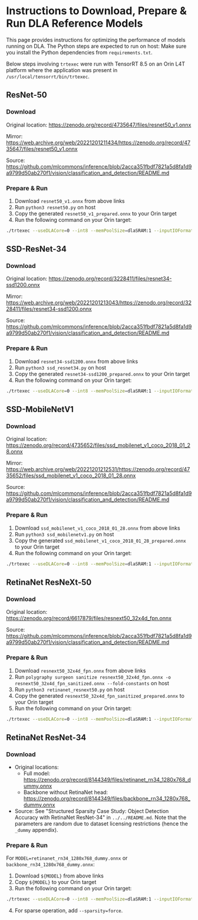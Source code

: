 # Instructions to Download, Prepare & Run DLA Reference Models

This page provides instructions for optimizing the performance of models running on DLA.
The Python steps are expected to run on host: Make sure you install the Python dependencies from `requirements.txt`.

Below steps involving `trtexec` were run with TensorRT 8.5 on an Orin L4T platform where the application was present in `/usr/local/tensorrt/bin/trtexec`.

## ResNet-50

### Download

Original location: https://zenodo.org/record/4735647/files/resnet50_v1.onnx

Mirror: https://web.archive.org/web/20221201211434/https://zenodo.org/record/4735647/files/resnet50_v1.onnx

Source: https://github.com/mlcommons/inference/blob/2acca351fbdf7821a5d8fa1d9a9799d50ab270f1/vision/classification_and_detection/README.md

### Prepare & Run

1. Download `resnet50_v1.onnx` from above links
2. Run `python3 resnet50.py` on host
3. Copy the generated `resnet50_v1_prepared.onnx` to your Orin target
4. Run the following command on your Orin target:
```bash
./trtexec --useDLACore=0 --int8 --memPoolSize=dlaSRAM:1 --inputIOFormats=int8:dla_hwc4 --outputIOFormats=int8:chw32 --onnx=resnet50_v1_prepared.onnx --shapes=input_tensor:0:2x3x224x224
```

## SSD-ResNet-34

### Download

Original location: https://zenodo.org/record/3228411/files/resnet34-ssd1200.onnx

Mirror: https://web.archive.org/web/20221201213043/https://zenodo.org/record/3228411/files/resnet34-ssd1200.onnx

Source: https://github.com/mlcommons/inference/blob/2acca351fbdf7821a5d8fa1d9a9799d50ab270f1/vision/classification_and_detection/README.md

### Prepare & Run

1. Download `resnet34-ssd1200.onnx` from above links
2. Run `python3 ssd_resnet34.py` on host
3. Copy the generated `resnet34-ssd1200_prepared.onnx` to your Orin target
4. Run the following command on your Orin target:
```bash
./trtexec --useDLACore=0 --int8 --memPoolSize=dlaSRAM:1 --inputIOFormats=int8:dla_hwc4 --outputIOFormats=int8:chw32 --onnx=resnet34-ssd1200_prepared.onnx
```

## SSD-MobileNetV1

### Download

Original location: https://zenodo.org/record/4735652/files/ssd_mobilenet_v1_coco_2018_01_28.onnx

Mirror: https://web.archive.org/web/20221201212531/https://zenodo.org/record/4735652/files/ssd_mobilenet_v1_coco_2018_01_28.onnx

Source: https://github.com/mlcommons/inference/blob/2acca351fbdf7821a5d8fa1d9a9799d50ab270f1/vision/classification_and_detection/README.md

### Prepare & Run

1. Download `ssd_mobilenet_v1_coco_2018_01_28.onnx` from above links
2. Run `python3 ssd_mobilenetv1.py` on host
3. Copy the generated `ssd_mobilenet_v1_coco_2018_01_28_prepared.onnx` to your Orin target
4. Run the following command on your Orin target:
```bash
./trtexec --useDLACore=0 --int8 --memPoolSize=dlaSRAM:1 --inputIOFormats=int8:dla_hwc4 --outputIOFormats=int8:chw32 --onnx=ssd_mobilenet_v1_coco_2018_01_28_prepared.onnx --shapes=Preprocessor/sub:0:2x3x300x300
```

## RetinaNet ResNeXt-50

### Download

Original location: https://zenodo.org/record/6617879/files/resnext50_32x4d_fpn.onnx

Source: https://github.com/mlcommons/inference/blob/2acca351fbdf7821a5d8fa1d9a9799d50ab270f1/vision/classification_and_detection/README.md

### Prepare & Run

1. Download `resnext50_32x4d_fpn.onnx` from above links
2. Run `polygraphy surgeon sanitize resnext50_32x4d_fpn.onnx -o resnext50_32x4d_fpn_sanitized.onnx --fold-constants` on host
2. Run `python3 retinanet_resnext50.py` on host
3. Copy the generated `resnext50_32x4d_fpn_sanitized_prepared.onnx` to your Orin target
4. Run the following command on your Orin target:
```bash
./trtexec --useDLACore=0 --int8 --memPoolSize=dlaSRAM:1 --inputIOFormats=int8:dla_hwc4 --outputIOFormats=int8:chw32 --onnx=resnext50_32x4d_fpn_prepared.onnx
```

## RetinaNet ResNet-34

### Download

- Original locations: 
    - Full model: https://zenodo.org/record/8144349/files/retinanet_rn34_1280x768_dummy.onnx
    - Backbone without RetinaNet head: https://zenodo.org/record/8144349/files/backbone_rn34_1280x768_dummy.onnx
- Source: See "Structured Sparsity Case Study: Object Detection Accuracy with RetinaNet ResNet-34" in `../../README.md`. Note that the parameters are random due to dataset licensing restrictions (hence the `_dummy` appendix).

### Prepare & Run

For `MODEL=retinanet_rn34_1280x768_dummy.onnx` or `backbone_rn34_1280x768_dummy.onnx`:
1. Download `${MODEL}` from above links
2. Copy `${MODEL}` to your Orin target
3. Run the following command on your Orin target:
```bash
./trtexec --useDLACore=0 --int8 --memPoolSize=dlaSRAM:1 --inputIOFormats=int8:dla_hwc4 --outputIOFormats=int8:chw32 --onnx=${MODEL}.onnx
```
4. For sparse operation, add `--sparsity=force`.
